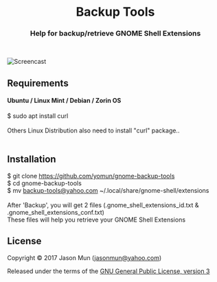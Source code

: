 <h1 align="center">Backup Tools</h1>
<h3 align="center">Help for backup/retrieve GNOME Shell Extensions</h3>
<br>

![Screencast](https://extensions.gnome.org/extension-data/screenshots/screenshot_1312.png)

## Requirements
#### Ubuntu / Linux Mint / Debian / Zorin OS<br>
$ sudo apt install curl<br>
<br>
Others Linux Distribution also need to install "curl" package..<br>
<br>

## Installation<br>
$ git clone https://github.com/yomun/gnome-backup-tools<br>
$ cd gnome-backup-tools<br>
$ mv backup-tools@yahoo.com ~/.local/share/gnome-shell/extensions<br>
<br>
After 'Backup', you will get 2 files (.gnome_shell_extensions_id.txt & .gnome_shell_extensions_conf.txt)<br>
These files will help you retrieve your GNOME Shell Extensions

## License

Copyright &copy; 2017 Jason Mun (<jasonmun@yahoo.com>)

Released under the terms of the [GNU General Public License, version 3](https://gnu.org/licenses/gpl.html)
